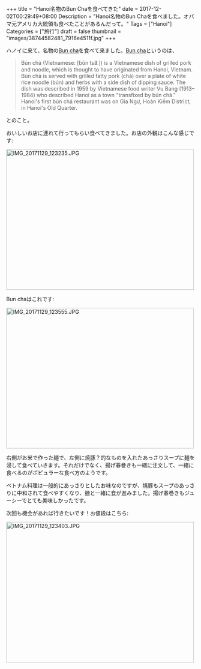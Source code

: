 +++
title = "Hanoi名物のBun Chaを食べてきた"
date = 2017-12-02T00:29:49+08:00
Description = "Hanoi名物のBun Chaを食べました。オバマ元アメリカ大統領も食べたことがあるんだって。"
Tags = ["Hanoi"]
Categories = ["旅行"]
draft = false
thumbnail = "images/38744582481_7916e4511f.jpg"
+++

ハノイに来て、名物の[Bun cha](https://en.wikipedia.org/wiki/Bun_cha)を食べて来ました。[Bun cha](https://en.wikipedia.org/wiki/Bun_cha)というのは、

> Bún chả (Vietnamese: [ɓǔn tɕa᷉ː]) is a Vietnamese dish of grilled pork and noodle, which is thought to have originated from Hanoi, Vietnam. Bún chả is served with grilled fatty pork (chả) over a plate of white rice noodle (bún) and herbs with a side dish of dipping sauce. The dish was described in 1959 by Vietnamese food writer Vu Bang (1913–1984) who described Hanoi as a town "transfixed by bún chả." Hanoi's first bún chả restaurant was on Gia Ngư, Hoàn Kiếm District, in Hanoi's Old Quarter.

とのこと。

おいしいお店に連れて行ってもらい食べてきました。お店の外観はこんな感じです:

<a href="https://www.flickr.com/photos/42332031@N02/23880243007/in/dateposted/" title="IMG_20171129_123235.JPG"><img src="https://farm5.staticflickr.com/4535/23880243007_d056ae162e.jpg" width="500" height="375" alt="IMG_20171129_123235.JPG"></a><script async src="//embedr.flickr.com/assets/client-code.js" charset="utf-8"></script>

Bun chaはこれです:

<a href="https://www.flickr.com/photos/42332031@N02/38744582481/in/dateposted/" title="IMG_20171129_123555.JPG"><img src="https://farm5.staticflickr.com/4560/38744582481_7916e4511f.jpg" width="500" height="375" alt="IMG_20171129_123555.JPG"></a><script async src="//embedr.flickr.com/assets/client-code.js" charset="utf-8"></script>

右側がお米で作った麺で、左側に焼豚？的なものを入れたあっさりスープに麺を浸して食べていきます。それだけでなく、揚げ春巻きも一緒に注文して、一緒に食べるのがポピュラーな食べ方のようです。

ベトナム料理は一般的にあっさりとしたお味なのですが、焼豚もスープのあっさりに中和されて食べやすくなり、麺と一緒に食が進みました。揚げ春巻きもジューシーでとても美味しかったです。

次回も機会があれば行きたいです！お値段はこちら:

<a href="https://www.flickr.com/photos/42332031@N02/37857553155/in/dateposted/" title="IMG_20171129_123403.JPG"><img src="https://farm5.staticflickr.com/4531/37857553155_c1bdccb0c7.jpg" width="500" height="375" alt="IMG_20171129_123403.JPG"></a><script async src="//embedr.flickr.com/assets/client-code.js" charset="utf-8"></script>

